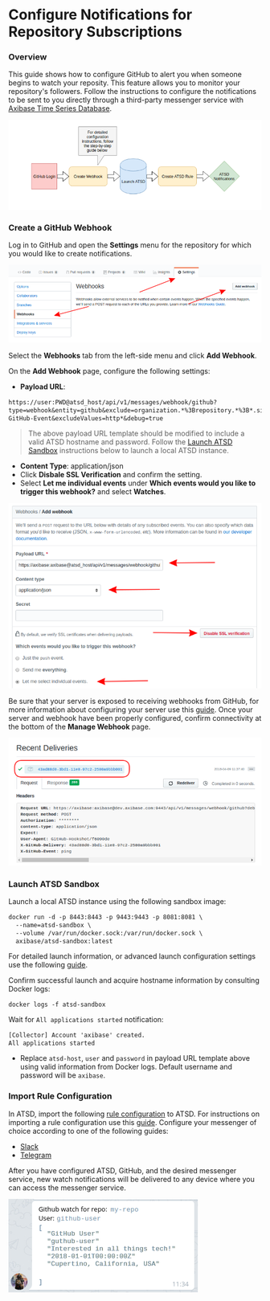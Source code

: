 # Configure Notifications for Repository Subscriptions

### Overview

This guide shows how to configure GitHub to alert you when someone begins to watch your reposity. This feature allows you to monitor your repository's followers. Follow the instructions to configure the notifications to be sent to you directly through a third-party messenger service with [Axibase Time Series Database](https://axibase.com/products/axibase-time-series-database/).

![](images/title-chart.png)

### Create a GitHub Webhook

Log in to GitHub and open the **Settings** menu for the repository for which you would like to create notifications.

![](images/repo-settings.png)

Select the **Webhooks** tab from the left-side menu and click **Add Webhook**.

On the **Add Webhook** page, configure the following settings:

* **Payload URL**: 
```
https://user:PWD@atsd_host/api/v1/messages/webhook/github?type=webhook&entity=github&exclude=organization.*%3Brepository.*%3B*.signature%3B*.payload%3B*.sha%3B*.ref%3B*_at%3B*.id&include=repository.name&header.tag.event=X-GitHub-Event&excludeValues=http*&debug=true
```
> The above payload URL template should be modified to include a valid ATSD hostname and password. Follow the [Launch ATSD Sandbox](#launch-atsd-sandbox) instructions below to launch a local ATSD instance.

* **Content Type**: application/json
* Click **Disbale SSL Verification** and confirm the setting.
* Select **Let me individual events** under **Which events would you like to trigger this webhook?** and select **Watches**. 

![](images/webhook-config.png)

Be sure that your server is exposed to receiving webhooks from GitHub, for more information about configuring your server use this [guide](https://developer.github.com/webhooks/configuring/). Once your server and webhook have been properly configured, confirm connectivity at the bottom of the **Manage Webhook** page.

![](images/deliv-confirm.png)

### Launch ATSD Sandbox

Launch a local ATSD instance using the following sandbox image:

```
docker run -d -p 8443:8443 -p 9443:9443 -p 8081:8081 \
  --name=atsd-sandbox \
  --volume /var/run/docker.sock:/var/run/docker.sock \
  axibase/atsd-sandbox:latest
```

For detailed launch information, or advanced launch configuration settings use the following [guide](https://github.com/axibase/dockers/tree/atsd-sandbox).

Confirm successful launch and acquire hostname information by consulting Docker logs:

```
docker logs -f atsd-sandbox
```

Wait for `All applications started` notification:

```
[Collector] Account 'axibase' created.
All applications started

```

* Replace `atsd-host`, `user` and `password` in payload URL template above using valid information from Docker logs. Default username and password will be `axibase`.

### Import Rule Configuration

In ATSD, import the following [rule configuration](resources/github-rule.xml) to ATSD. For instructions on importing a rule configuration use this [guide](/../master/how-to/shared/import-rule.md). Configure your messenger of choice according to one of the following guides:

* [Slack](https://github.com/axibase/atsd/blob/master/rule-engine/notifications/slack.md)
* [Telegram](https://github.com/axibase/atsd/blob/master/rule-engine/notifications/telegram.md)

After you have configured ATSD, GitHub, and the desired messenger service, new watch notifications will be delivered to any device where you can access the messenger service.

![](images/message.png)
